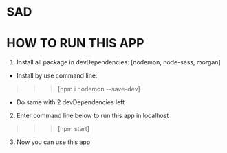 # SAD

# HOW TO RUN THIS APP

1. Install all  package in devDependencies: [nodemon, node-sass, morgan] 

- Install by use command line: 
>>> [npm i nodemon --save-dev]
- Do same with 2 devDependencies left

2. Enter command line below to run this app in localhost

>>> [npm start]

3. Now you can use this app


